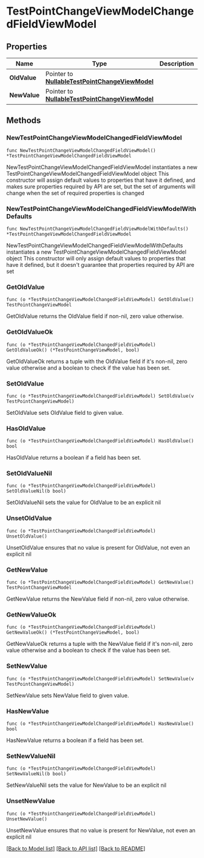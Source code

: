 # TestPointChangeViewModelChangedFieldViewModel

## Properties

Name | Type | Description | Notes
------------ | ------------- | ------------- | -------------
**OldValue** | Pointer to [**NullableTestPointChangeViewModel**](TestPointChangeViewModel.md) |  | [optional] 
**NewValue** | Pointer to [**NullableTestPointChangeViewModel**](TestPointChangeViewModel.md) |  | [optional] 

## Methods

### NewTestPointChangeViewModelChangedFieldViewModel

`func NewTestPointChangeViewModelChangedFieldViewModel() *TestPointChangeViewModelChangedFieldViewModel`

NewTestPointChangeViewModelChangedFieldViewModel instantiates a new TestPointChangeViewModelChangedFieldViewModel object
This constructor will assign default values to properties that have it defined,
and makes sure properties required by API are set, but the set of arguments
will change when the set of required properties is changed

### NewTestPointChangeViewModelChangedFieldViewModelWithDefaults

`func NewTestPointChangeViewModelChangedFieldViewModelWithDefaults() *TestPointChangeViewModelChangedFieldViewModel`

NewTestPointChangeViewModelChangedFieldViewModelWithDefaults instantiates a new TestPointChangeViewModelChangedFieldViewModel object
This constructor will only assign default values to properties that have it defined,
but it doesn't guarantee that properties required by API are set

### GetOldValue

`func (o *TestPointChangeViewModelChangedFieldViewModel) GetOldValue() TestPointChangeViewModel`

GetOldValue returns the OldValue field if non-nil, zero value otherwise.

### GetOldValueOk

`func (o *TestPointChangeViewModelChangedFieldViewModel) GetOldValueOk() (*TestPointChangeViewModel, bool)`

GetOldValueOk returns a tuple with the OldValue field if it's non-nil, zero value otherwise
and a boolean to check if the value has been set.

### SetOldValue

`func (o *TestPointChangeViewModelChangedFieldViewModel) SetOldValue(v TestPointChangeViewModel)`

SetOldValue sets OldValue field to given value.

### HasOldValue

`func (o *TestPointChangeViewModelChangedFieldViewModel) HasOldValue() bool`

HasOldValue returns a boolean if a field has been set.

### SetOldValueNil

`func (o *TestPointChangeViewModelChangedFieldViewModel) SetOldValueNil(b bool)`

 SetOldValueNil sets the value for OldValue to be an explicit nil

### UnsetOldValue
`func (o *TestPointChangeViewModelChangedFieldViewModel) UnsetOldValue()`

UnsetOldValue ensures that no value is present for OldValue, not even an explicit nil
### GetNewValue

`func (o *TestPointChangeViewModelChangedFieldViewModel) GetNewValue() TestPointChangeViewModel`

GetNewValue returns the NewValue field if non-nil, zero value otherwise.

### GetNewValueOk

`func (o *TestPointChangeViewModelChangedFieldViewModel) GetNewValueOk() (*TestPointChangeViewModel, bool)`

GetNewValueOk returns a tuple with the NewValue field if it's non-nil, zero value otherwise
and a boolean to check if the value has been set.

### SetNewValue

`func (o *TestPointChangeViewModelChangedFieldViewModel) SetNewValue(v TestPointChangeViewModel)`

SetNewValue sets NewValue field to given value.

### HasNewValue

`func (o *TestPointChangeViewModelChangedFieldViewModel) HasNewValue() bool`

HasNewValue returns a boolean if a field has been set.

### SetNewValueNil

`func (o *TestPointChangeViewModelChangedFieldViewModel) SetNewValueNil(b bool)`

 SetNewValueNil sets the value for NewValue to be an explicit nil

### UnsetNewValue
`func (o *TestPointChangeViewModelChangedFieldViewModel) UnsetNewValue()`

UnsetNewValue ensures that no value is present for NewValue, not even an explicit nil

[[Back to Model list]](../README.md#documentation-for-models) [[Back to API list]](../README.md#documentation-for-api-endpoints) [[Back to README]](../README.md)


